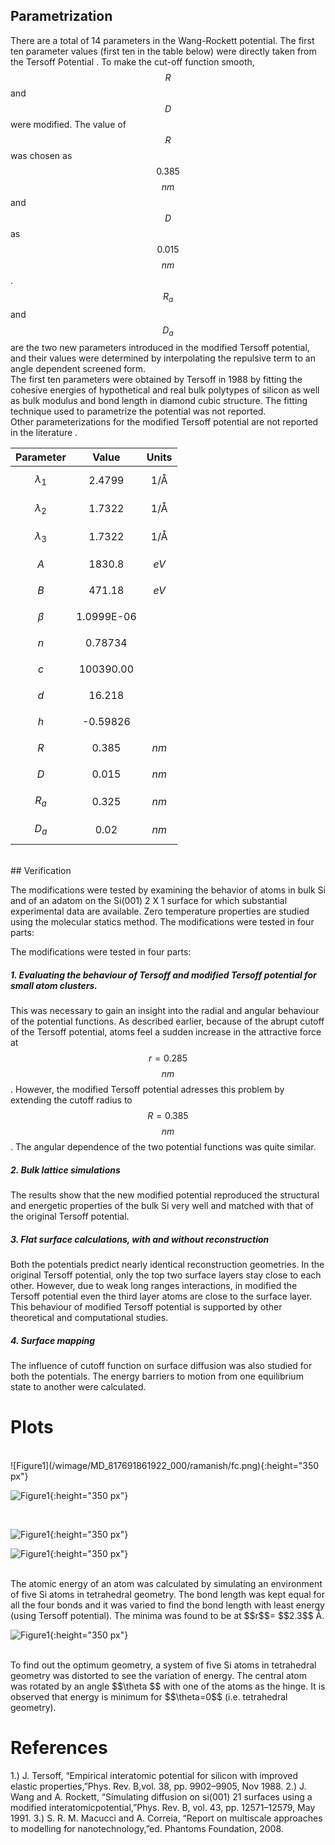 ## Parametrization

There are a total of 14 parameters in the Wang-Rockett potential. The first ten parameter values (first ten in the table below) were directly
taken from the Tersoff Potential . To make the cut-off function smooth, $$R$$ and $$D$$ were modified. The value of $$R$$ was chosen as $$0.385$$ $$nm$$
and $$D$$ as $$0.015$$ $$nm$$. $$R_a$$  and  $$D_a$$  are the two new parameters introduced in the modified Tersoff potential, and their values were determined by interpolating the repulsive term to an angle dependent screened form.  
The first ten parameters were obtained by Tersoff in 1988 by fitting the cohesive energies of hypothetical and real bulk polytypes of silicon as
well as bulk modulus and bond length in diamond cubic structure. The fitting technique used to parametrize the potential was not reported.  
Other parameterizations for the modified Tersoff potential are not reported in the literature .


|     Parameter     |    Value   |    Units   |
|:-----------------:|:----------:|:----------:|
| $$\lambda_1$$  |   2.4799   | 1/Å |
|  $$\lambda_2$$   |   1.7322   | 1/Å |
|  $$\lambda_3$$   |   1.7322   | 1/Å |
|        $$A$$       |   1830.8   |   $$eV$$   |
|        $$B$$        |   471.18   |   $$eV$$   |
|        $$\beta$$      | 1.0999E-06 |            |
|        $$n$$        |   0.78734  |            |
|        $$c$$       |  100390.00 |            |
|        $$d$$        |   16.218   |            |
|        $$h$$       |  -0.59826  |            |
|        $$R$$        |    0.385   |   $$nm$$   |
|        $$D$$        |    0.015   |   $$nm$$   |
| $$R_a$$ |    0.325   |   $$nm$$   |
| $$D_a$$ |    0.02    |   $$nm$$   |


<br/>
## Verification

The modifications were tested by examining the behavior of atoms in bulk Si and of an adatom on the Si(001) 2 X 1 surface for which
substantial experimental data are available. Zero temperature properties are studied using the molecular statics method. The modifications were
tested in four parts:

The modifications were tested in four parts:

##### 1. Evaluating the behaviour of Tersoff and modified Tersoff potential for small atom clusters. 
This was necessary to gain an insight into the radial and angular behaviour of the potential functions. As described earlier, because of the abrupt cutoff of the Tersoff potential, atoms feel a sudden increase in the attractive force at $$r=0.285$$ $$nm$$. However, the modified Tersoff potential adresses this problem by extending the cutoff radius to $$R=0.385$$ $$nm$$. The angular dependence of the two potential functions was quite similar.

##### 2. Bulk lattice simulations
The results show that the new modified potential reproduced the structural and energetic properties of the bulk Si very well and matched with that of the original Tersoff potential.

##### 3. Flat surface calculations, with and without reconstruction 
Both the potentials predict nearly identical reconstruction geometries. In the original Tersoff potential, only the top two surface layers stay close to each other. However, due to weak long ranges interactions, in modified the Tersoff potential even the third layer atoms are close to the surface layer. This behaviour of modified Tersoff potential is supported by other theoretical and computational studies.  
##### 4. Surface mapping
The influence of cutoff function on surface diffusion was also studied for both the potentials. The energy barriers to motion from one equilibrium state to another were calculated. 
<br/>
# Plots

<br/>
![Figure1](/wimage/MD_817691861922_000/ramanish/fc.png){:height="350 px"}
<br/>


![Figure1](/wimage/MD_817691861922_000/ramanish/g.png){:height="350 px"}

<br/>

![Figure1](/wimage/MD_817691861922_000/ramanish/Aij.png){:height="350 px"}
<br/>


![Figure1](/wimage/MD_817691861922_000/ramanish/r.png){:height="350 px"}

<br/>
 The atomic energy of an atom was calculated by simulating an environment of five Si atoms in tetrahedral geometry. The bond length was kept equal for all the four bonds and it was varied to find the bond length with least energy (using Tersoff potential). The minima was found to be at $$r$$= $$2.3$$ Å.
<br/>

![Figure1](/wimage/MD_817691861922_000/ramanish/angle.png){:height="350 px"}

<br/>
To find out the optimum geometry, a system of five Si atoms in tetrahedral geometry was distorted to see the variation of energy. The central atom was rotated by an angle $$\theta $$ with one of the atoms as the hinge. It is observed that energy is minimum for $$\theta=0$$ (i.e. tetrahedral geometry). 



<br/>

# References
1.)   J. Tersoff, “Empirical interatomic potential for silicon with improved elastic properties,”Phys. Rev. B,vol. 38, pp. 9902–9905, Nov 1988.
2.) J.  Wang  and  A.  Rockett,  “Simulating  diffusion  on  si(001)  21  surfaces  using  a  modified  interatomicpotential,”Phys. Rev. B, vol. 43, pp. 12571–12579, May 1991.
3.) S. R. M. Macucci and A. Correia, “Report on multiscale approaches to modelling for nanotechnology,”ed. Phantoms Foundation, 2008.
